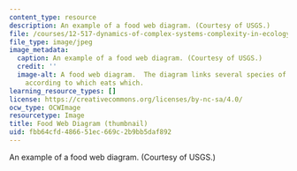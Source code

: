 ```yaml
---
content_type: resource
description: An example of a food web diagram. (Courtesy of USGS.)
file: /courses/12-517-dynamics-of-complex-systems-complexity-in-ecology-spring-2000/fbb64cfd486651ec669c2b9bb5daf892_12-517s00-th.jpg
file_type: image/jpeg
image_metadata:
  caption: An example of a food web diagram. (Courtesy of USGS.)
  credit: ''
  image-alt: A food web diagram.  The diagram links several species of animals together
    according to which eats which.
learning_resource_types: []
license: https://creativecommons.org/licenses/by-nc-sa/4.0/
ocw_type: OCWImage
resourcetype: Image
title: Food Web Diagram (thumbnail)
uid: fbb64cfd-4866-51ec-669c-2b9bb5daf892
---
```

An example of a food web diagram. (Courtesy of USGS.)
